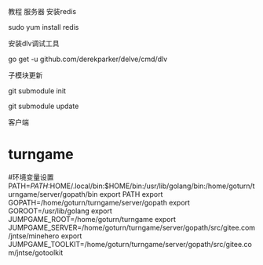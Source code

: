 教程
服务器
安装redis

sudo yum install redis

安装dlv调试工具

go get -u github.com/derekparker/delve/cmd/dlv

子模块更新

git submodule init

git submodule update

客户端


# turngame
#环境变量设置
PATH=$PATH:$HOME/.local/bin:$HOME/bin:/usr/lib/golang/bin:/home/goturn/turngame/server/gopath/bin
export PATH
export GOPATH=/home/goturn/turngame/server/gopath
export GOROOT=/usr/lib/golang
export JUMPGAME_ROOT=/home/goturn/turngame
export JUMPGAME_SERVER=/home/goturn/turngame/server/gopath/src/gitee.com/jntse/minehero
export JUMPGAME_TOOLKIT=/home/goturn/turngame/server/gopath/src/gitee.com/jntse/gotoolkit
